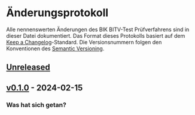 # Änderungsprotokoll

Alle nennenswerten Änderungen des BIK BITV-Test Prüfverfahrens sind in dieser Datei dokumentiert. Das Format dieses
Protokolls basiert auf dem [Keep a Changelog](https://keepachangelog.com/en/1.0.0/)-Standard. Die Versionsnummern folgen
den Konventionen des [Semantic Versioning](https://semver.org/spec/v2.0.0.html).

## [Unreleased](https://github.com/BIK-BITV/BIK-App-Test/compare/v0.1.0...HEAD)

## [v0.1.0](https://github.com/BIK-BITV/BIK-App-Test/compare/v3.0.1...v0.1.0) - 2024-02-15

### Was hat sich getan?

